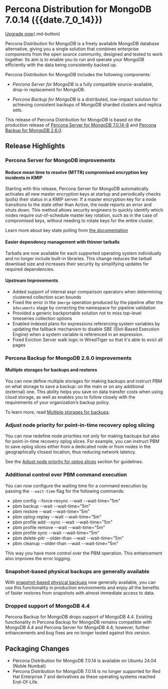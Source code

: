 # Percona Distribution for MongoDB 7.0.14 ({{date.7_0_14}})

[Upgrade now](installation.md){.md-button}

Percona Distribution for MongoDB is a freely available MongoDB database alternative, giving you a single solution that combines enterprise components from the open source community, designed and tested to work together. Its aim is to enable you to run and operate your
MongoDB efficiently with the data being consistently backed up.

Percona Distribution for MongoDB includes the following components:

* *Percona Server for MongoDB* is a fully compatible source-available, drop-in replacement
for MongoDB.

* *Percona Backup for MongoDB* is a distributed, low-impact solution for achieving
consistent backups of MongoDB sharded clusters and replica sets.

This release of Percona Distribution for MongoDB is based on the production release of [Percona Server for MongoDB 7.0.14-8](https://docs.percona.com/percona-server-for-mongodb/7.0/release_notes/7.0.14-8.html) and [Percona Backup for MongoDB 2.6.0](https://docs.percona.com/percona-backup-mongodb/release-notes/2.6.0.html).

## Release Highlights

### Percona Server for MongoDB improvements

#### Reduce mean time to resolve (MTTR) compromised encryption key incidents in KMIP

Starting with this release, Percona Server for MongoDB automatically activates all new master encryption keys at startup and periodically checks (polls) their status in a KMIP server. If a master encryption key for a node transitions to the state other than Active, the node reports an error and shuts down. This method allows security engineers to quickly identify which nodes require out-of-schedule master key rotation, such as in the case of compromised keys, without needing to rotate keys for the entire cluster. 

Learn more about key state polling from [the documentation](https://docs.percona.com/percona-server-for-mongodb/7.0/kmip.html#key-state-polling) 

#### Easier dependency management with thinner tarballs 

Tarballs are now available for each supported operating system individually and no longer include built-in libraries. This change reduces the tarball download size and increases their security by simplifying updates for required dependencies. 

#### Upstream Improvements

* Added support of internal expr comparison operators when determining clustered collection scan bounds
* Fixed the error in the `$merge` operation produced by the pipeline after the `$documents` stage by correcting the namespace for pipeline validation
* Provided a generic backportable solution not to miss top-level timeseries collection options
* Enabled indexed plans for expressions referencing system variables by updating the fallback mechanism to disable SBE (Slot-Based Execution Engine) when a system variable is referenced in an expression.
* Fixed Eviction Server walk logic in WiredTiger so that it's able to evict all pages

### Percona Backup for MongoDB 2.6.0 improvements

#### Multiple storages for backups and restores

You can now define multiple storages for making backups and instruct PBM on what storage to save a backup: on the main or on any additional (external) one. This ability helps you save on data transfer costs when using cloud storage, as well as enables you to follow closely with the requirements of your organization’s backup policy.

To learn more, read [Multiple storages for backups](https://docs.percona.com/percona-backup-mongodb/features/multi-storage.html
).

### Adjust node priority for point-in-time recovery oplog slicing

You can now redefine node priorities not only for making backups but also for point-in-time recovery oplog slices. For example, you can instruct PBM to save oplog slices either from a dedicated node or from nodes in the geographically closest location, thus reducing network latency. 

See the [Adjust node priority for oplog slices](https://docs.percona.com/percona-backup-mongodb/features/point-in-time-recovery.html#adjust-node-priority-for-oplog-slices) section for guidelines.

### Additional control over PBM command execution

You can now configure the waiting time for a command execution by passing the `--wait-time` flag for the following commands:

* pbm config --force-resync --wait --wait-time="5m"
* pbm backup --wait --wait-time="5m"
* pbm restore --wait --wait-time="5m"
* pbm oplog-replay --wait --wait-time="5m"
* pbm profile add --sync --wait --wait-time="5m"
* pbm profile remove --wait --wait-time="5m"
* pbm profile sync --wait --wait-time="5m"
* pbm delete-pitr --older-than --wait --wait-time="5m"
* pbm cleanup --older-than --wait --wait-time="5m"

This way you have more control over the PBM operation. This enhancement also improves the error logging.

### Snapshot-based physical backups are generally available

With [snapshot-based physical backups](https://docs.percona.com/percona-backup-mongodb//features/snapshots.html) now generally available, you can use this functionality in production environments and enjoy all the benefits of faster restores from snapshots with almost immediate access to data. 

### Dropped support of MongoDB 4.4

Percona Backup for MongoDB drops support of MongoDB 4.4. Existing functionality in Percona Backup for MongoDB remains compatible with MongoDB 4.4 and Percona Server for MongoDB 4.4; however, further enhancements and bug fixes are no longer tested against this version.

## Packaging Changes

* Percona Distribution for MongoDB 7.0.14 is available on Ubuntu 24.04 (Noble Numbat)
* Percona Distribution for MongoDB 7.0.14 is no longer supported for Red Hat Enterprise 7 and derivatives as these operating systems reached End-Of-Life.
